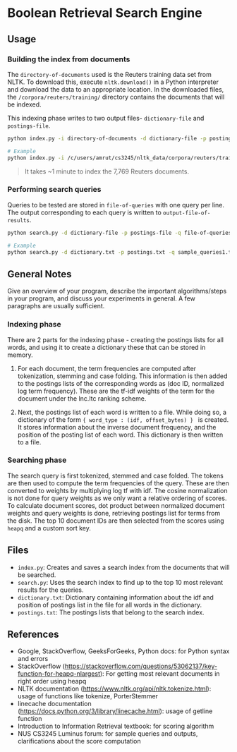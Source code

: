 # Boolean Retrieval Search Engine

## Usage

### Building the index from documents

The `directory-of-documents` used is the Reuters training data set from NLTK. 
To download this, execute `nltk.download()` in a Python interpreter and download the data to an appropriate location.
In the downloaded files, the `/corpora/reuters/training/` directory contains the documents that will be indexed.

This indexing phase writes to two output files- `dictionary-file` and `postings-file`.

```sh
python index.py -i directory-of-documents -d dictionary-file -p postings-file

# Example
python index.py -i /c/users/amrut/cs3245/nltk_data/corpora/reuters/training/ -d dictionary.txt -p postings.txt
```

> It takes ~1 minute to index the 7,769 Reuters documents.

### Performing search queries

Queries to be tested are stored in `file-of-queries` with one query per line.
The output corresponding to each query is written to `output-file-of-results`.

```sh
python search.py -d dictionary-file -p postings-file -q file-of-queries -o output-file-of-results

# Example
python search.py -d dictionary.txt -p postings.txt -q sample_queries1.txt -o output.txt
```

## General Notes

Give an overview of your program, describe the important algorithms/steps 
in your program, and discuss your experiments in general.  A few paragraphs 
are usually sufficient.

### Indexing phase

There are 2 parts for the indexing phase - creating the postings lists for all words, and using it to create a dictionary these that can be stored in memory.

1. For each document, the term frequencies are computed after tokenization, stemming and case folding.
This information is then added to the postings lists of the corresponding words as (doc ID, normalized log term frequency). 
These are the tf-idf weights of the term for the document under the lnc.ltc ranking scheme.

2. Next, the postings list of each word is written to a file.
While doing so, a dictionary of the form `{ word_type : (idf, offset_bytes) } ` is created.
It stores information about the inverse document frequency, and the position of the posting list of each word.
This dictionary is then written to a file.

### Searching phase

The search query is first tokenized, stemmed and case folded.
The tokens are then used to compute the term frequencies of the query.
These are then converted to weights by multiplying log tf with idf. 
The cosine normalization is not done for query weights as we only want a relative ordering of scores.
To calculate document scores, dot product between normalized document weights and query weights is done, retrieving postings list for terms from the disk.
The top 10 document IDs are then selected from the scores using `heapq` and a custom sort key.

## Files 

- `index.py`: Creates and saves a search index from the documents that will be searched.
- `search.py`: Uses the search index to find up to the top 10 most relevant results for the queries.
- `dictionary.txt`: Dictionary containing information about the idf and position of postings list in the file for all words in the dictionary.
- `postings.txt`: The postings lists that belong to the search index.

## References

- Google, StackOverflow, GeeksForGeeks, Python docs: for Python syntax and errors
- StackOverflow (https://stackoverflow.com/questions/53062137/key-function-for-heapq-nlargest): For getting most relevant documents in right order using heapq
- NLTK documentation (https://www.nltk.org/api/nltk.tokenize.html): usage of functions like tokenize, PorterStemmer
- linecache documentation (https://docs.python.org/3/library/linecache.html): usage of getline function
- Introduction to Information Retrieval textbook: for scoring algorithm
- NUS CS3245 Luminus forum: for sample queries and outputs, clarifications about the score computation
